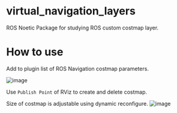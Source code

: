 # virtual_navigation_layers

ROS Noetic Package for studying ROS custom costmap layer. 


# How to use
Add to plugin list of ROS Navigation costmap parameters.

![image](https://github.com/user-attachments/assets/f4700a1f-7fc5-4747-aa7f-5fd3c7f47378)

Use ```Publish Point``` of RViz to create and delete costmap.

Size of costmap is adjustable using dynamic reconfigure.
![image](https://github.com/user-attachments/assets/967001bf-b897-4b3d-aa8e-965af5b7f6d3)
